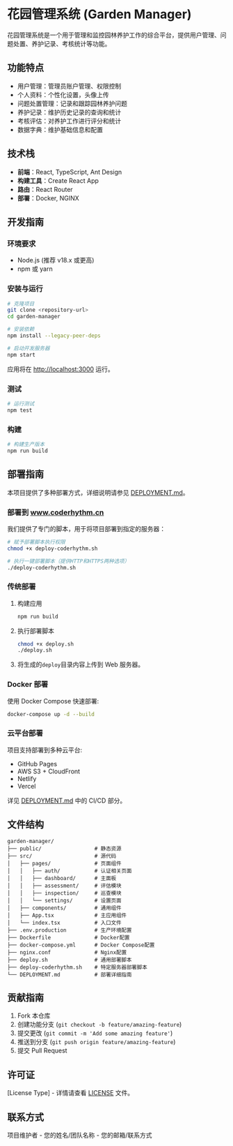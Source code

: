 # 花园管理系统 (Garden Manager)

花园管理系统是一个用于管理和监控园林养护工作的综合平台，提供用户管理、问题处置、养护记录、考核统计等功能。

## 功能特点

- 用户管理：管理员账户管理、权限控制
- 个人资料：个性化设置，头像上传
- 问题处置管理：记录和跟踪园林养护问题
- 养护记录：维护历史记录的查询和统计
- 考核评估：对养护工作进行评分和统计
- 数据字典：维护基础信息和配置

## 技术栈

- **前端**：React, TypeScript, Ant Design
- **构建工具**：Create React App
- **路由**：React Router
- **部署**：Docker, NGINX

## 开发指南

### 环境要求

- Node.js (推荐 v18.x 或更高)
- npm 或 yarn

### 安装与运行

```bash
# 克隆项目
git clone <repository-url>
cd garden-manager

# 安装依赖
npm install --legacy-peer-deps

# 启动开发服务器
npm start
```

应用将在 [http://localhost:3000](http://localhost:3000) 运行。

### 测试

```bash
# 运行测试
npm test
```

### 构建

```bash
# 构建生产版本
npm run build
```

## 部署指南

本项目提供了多种部署方式，详细说明请参见 [DEPLOYMENT.md](./DEPLOYMENT.md)。

### 部署到 www.coderhythm.cn

我们提供了专门的脚本，用于将项目部署到指定的服务器：

```bash
# 赋予部署脚本执行权限
chmod +x deploy-coderhythm.sh

# 执行一键部署脚本（提供HTTP和HTTPS两种选项）
./deploy-coderhythm.sh
```

### 传统部署

1. 构建应用

   ```bash
   npm run build
   ```

2. 执行部署脚本

   ```bash
   chmod +x deploy.sh
   ./deploy.sh
   ```

3. 将生成的`deploy`目录内容上传到 Web 服务器。

### Docker 部署

使用 Docker Compose 快速部署:

```bash
docker-compose up -d --build
```

### 云平台部署

项目支持部署到多种云平台:

- GitHub Pages
- AWS S3 + CloudFront
- Netlify
- Vercel

详见 [DEPLOYMENT.md](./DEPLOYMENT.md) 中的 CI/CD 部分。

## 文件结构

```
garden-manager/
├── public/                 # 静态资源
├── src/                    # 源代码
│   ├── pages/              # 页面组件
│   │   ├── auth/           # 认证相关页面
│   │   ├── dashboard/      # 主面板
│   │   ├── assessment/     # 评估模块
│   │   ├── inspection/     # 巡查模块
│   │   └── settings/       # 设置页面
│   ├── components/         # 通用组件
│   ├── App.tsx             # 主应用组件
│   └── index.tsx           # 入口文件
├── .env.production         # 生产环境配置
├── Dockerfile              # Docker配置
├── docker-compose.yml      # Docker Compose配置
├── nginx.conf              # Nginx配置
├── deploy.sh               # 通用部署脚本
├── deploy-coderhythm.sh    # 特定服务器部署脚本
└── DEPLOYMENT.md           # 部署详细指南
```

## 贡献指南

1. Fork 本仓库
2. 创建功能分支 (`git checkout -b feature/amazing-feature`)
3. 提交更改 (`git commit -m 'Add some amazing feature'`)
4. 推送到分支 (`git push origin feature/amazing-feature`)
5. 提交 Pull Request

## 许可证

[License Type] - 详情请查看 [LICENSE](LICENSE) 文件。

## 联系方式

项目维护者 - 您的姓名/团队名称 - 您的邮箱/联系方式

